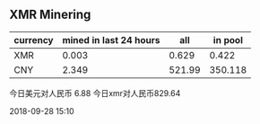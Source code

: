 ## XMR Minering

|currency|mined in last 24 hours|all|in pool|
|---|---|---|---|
|XMR|0.003|0.629|0.422|
|CNY|2.349|521.99|350.118|

今日美元对人民币 6.88	今日xmr对人民币829.64


2018-09-28 15:10